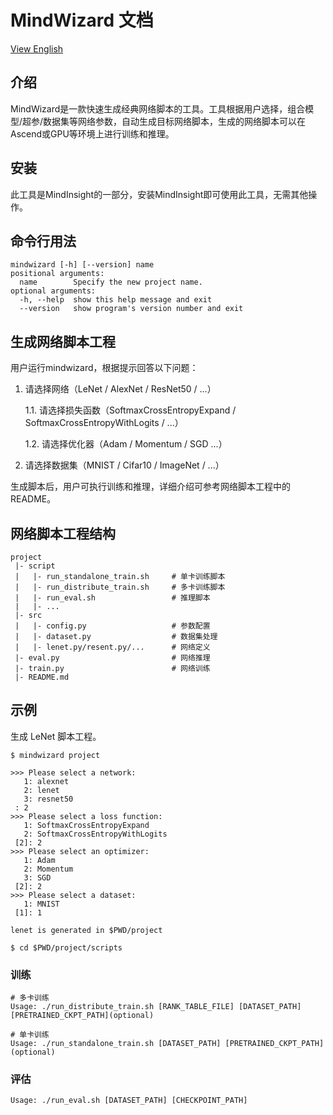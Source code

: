 # MindWizard 文档

[View English](./README.md)

## 介绍

MindWizard是一款快速生成经典网络脚本的工具。工具根据用户选择，组合模型/超参/数据集等网络参数，自动生成目标网络脚本，生成的网络脚本可以在Ascend或GPU等环境上进行训练和推理。

## 安装

此工具是MindInsight的一部分，安装MindInsight即可使用此工具，无需其他操作。

## 命令行用法

```buildoutcfg
mindwizard [-h] [--version] name
positional arguments:
  name        Specify the new project name.
optional arguments:
  -h, --help  show this help message and exit
  --version   show program's version number and exit
```

## 生成网络脚本工程

用户运行mindwizard，根据提示回答以下问题：

1. 请选择网络（LeNet / AlexNet / ResNet50 / ...）

    1.1. 请选择损失函数（SoftmaxCrossEntropyExpand / SoftmaxCrossEntropyWithLogits / ...）

    1.2. 请选择优化器（Adam / Momentum / SGD ...）

2. 请选择数据集（MNIST / Cifar10 / ImageNet / ...）

生成脚本后，用户可执行训练和推理，详细介绍可参考网络脚本工程中的 README。

## 网络脚本工程结构

```shell
project
 |- script
 |   |- run_standalone_train.sh     # 单卡训练脚本
 |   |- run_distribute_train.sh     # 多卡训练脚本
 |   |- run_eval.sh                 # 推理脚本
 |   |- ...
 |- src
 |   |- config.py                   # 参数配置
 |   |- dataset.py                  # 数据集处理
 |   |- lenet.py/resent.py/...      # 网络定义
 |- eval.py                         # 网络推理
 |- train.py                        # 网络训练
 |- README.md
```

## 示例

生成 LeNet 脚本工程。

```buildoutcfg
$ mindwizard project

>>> Please select a network:
   1: alexnet
   2: lenet
   3: resnet50
 : 2
>>> Please select a loss function:
   1: SoftmaxCrossEntropyExpand
   2: SoftmaxCrossEntropyWithLogits
 [2]: 2
>>> Please select an optimizer:
   1: Adam
   2: Momentum
   3: SGD
 [2]: 2
>>> Please select a dataset:
   1: MNIST
 [1]: 1

lenet is generated in $PWD/project

$ cd $PWD/project/scripts
```

### 训练

```
# 多卡训练
Usage: ./run_distribute_train.sh [RANK_TABLE_FILE] [DATASET_PATH] [PRETRAINED_CKPT_PATH](optional)

# 单卡训练
Usage: ./run_standalone_train.sh [DATASET_PATH] [PRETRAINED_CKPT_PATH](optional)
```

### 评估

```
Usage: ./run_eval.sh [DATASET_PATH] [CHECKPOINT_PATH]
```
